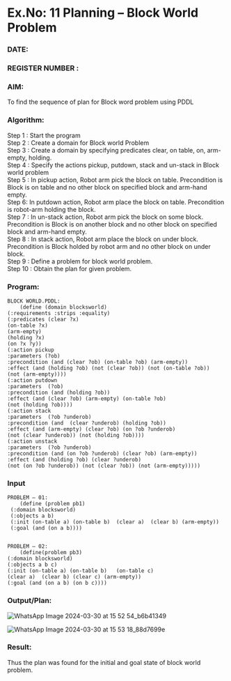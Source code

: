 # Ex.No: 11  Planning –  Block World Problem 
### DATE:                                                                            
### REGISTER NUMBER : 
### AIM: 
To find the sequence of plan for Block word problem using PDDL  
###  Algorithm:
Step 1 :  Start the program <br>
Step 2 : Create a domain for Block world Problem <br>
Step 3 :  Create a domain by specifying predicates clear, on table, on, arm-empty, holding. <br>
Step 4 : Specify the actions pickup, putdown, stack and un-stack in Block world problem <br>
Step 5 :  In pickup action, Robot arm pick the block on table. Precondition is Block is on table and no other block on specified block and arm-hand empty.<br>
Step 6:  In putdown action, Robot arm place the block on table. Precondition is robot-arm holding the block.<br>
Step 7 : In un-stack action, Robot arm pick the block on some block. Precondition is Block is on another block and no other block on specified block and arm-hand empty.<br>
Step 8 : In stack action, Robot arm place the block on under block. Precondition is Block holded by robot arm and no other block on under block.<br>
Step 9 : Define a problem for block world problem.<br> 
Step 10 : Obtain the plan for given problem.<br> 
     
### Program:

```
BLOCK WORLD.PDDL:
	(define (domain blocksworld) 
(:requirements :strips :equality) 
(:predicates (clear ?x) 
(on-table ?x) 
(arm-empty) 
(holding ?x) 
(on ?x ?y)) 
(:action pickup 
:parameters (?ob) 
:precondition (and (clear ?ob) (on-table ?ob) (arm-empty)) 
:effect (and (holding ?ob) (not (clear ?ob)) (not (on-table ?ob))  
(not (arm-empty)))) 
(:action putdown 
:parameters  (?ob) 
:precondition (and (holding ?ob)) 
:effect (and (clear ?ob) (arm-empty) (on-table ?ob)  
(not (holding ?ob)))) 
(:action stack 
:parameters  (?ob ?underob) 
:precondition (and  (clear ?underob) (holding ?ob)) 
:effect (and (arm-empty) (clear ?ob) (on ?ob ?underob) 
(not (clear ?underob)) (not (holding ?ob)))) 
(:action unstack 
:parameters  (?ob ?underob) 
:precondition (and (on ?ob ?underob) (clear ?ob) (arm-empty)) 
:effect (and (holding ?ob) (clear ?underob) 
(not (on ?ob ?underob)) (not (clear ?ob)) (not (arm-empty)))))
```







### Input 
```
PROBLEM – 01:
	(define (problem pb1) 
 (:domain blocksworld) 
 (:objects a b) 
 (:init (on-table a) (on-table b)  (clear a)  (clear b) (arm-empty)) 
 (:goal (and (on a b))))


PROBLEM – 02:
	(define(problem pb3) 
(:domain blocksworld) 
(:objects a b c) 
(:init (on-table a) (on-table b)   (on-table c)   
(clear a)  (clear b) (clear c) (arm-empty)) 
(:goal (and (on a b) (on b c))))
```
### Output/Plan:

![WhatsApp Image 2024-03-30 at 15 52 54_b6b41349](https://github.com/Naveen-154/AI_Lab_2023-24/assets/114643271/68c1f8cb-7faf-4d73-a51e-876699e9dc91)

![WhatsApp Image 2024-03-30 at 15 53 18_88d7699e](https://github.com/Naveen-154/AI_Lab_2023-24/assets/114643271/62722296-bea8-49e9-b33d-c2778f165c3c)

### Result:
Thus the plan was found for the initial and goal state of block world problem.
